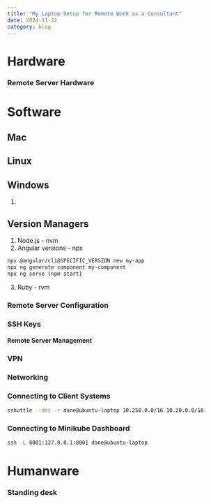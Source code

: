 ```yaml
---
title: "My Laptop Setup for Remote Work as a Consultant"
date: 2024-11-22
category: blog
---
```


# Hardware

### Remote Server Hardware

# Software

## Mac

## Linux

## Windows
1.

## Version Managers
1. Node.js - nvm
2. Angular versions - npx
```sh
npx @angular/cli@SPECIFIC_VERSION new my-app
npx ng generate component my-component
npx ng serve (npm start)
```
3. Ruby - rvm

### Remote Server Configuration

### SSH Keys

#### Remote Server Management

### VPN

### Networking

### Connecting to Client Systems

```sh
sshuttle --dns -r dane@ubuntu-laptop 10.250.0.0/16 10.20.0.0/16
```

### Connecting to Minikube Dashboard

```sh
ssh -L 8001:127.0.0.1:8001 dane@ubuntu-laptop
```
# Humanware

### Standing desk
